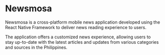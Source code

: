 # Newsmosa

Newsmosa is a cross-platform mobile news application developed using the React Native Framework to deliver news reading experience to users. 

The application offers a customized news experience, allowing users to stay up-to-date with the latest articles and updates from various categories and sources in the Philippines.

